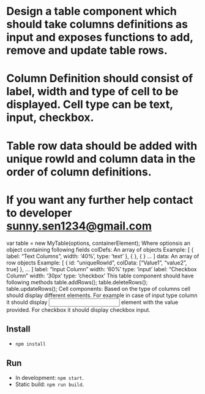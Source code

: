 # Design a table component which should take columns definitions as input and exposes functions to add, remove and update table rows.
# Column Definition should consist of label, width and type of cell to be displayed. Cell type can be text, input, checkbox.
# Table row data should be added with unique rowId and column data in the order of column definitions.
# If you want any further help contact to developer sunny.sen1234@gmail.com

var table = new MyTable(options, containerElement); Where ​options​is an object containing following fields
colDefs​: An array of objects Example: [
                      {
                           label: “Text Columns”,
                           width: ‘40%’,
                           type: ‘text’
}, {
}, {
}
... ]
data​: An array of row objects Example: [
                      {
                           id: “uniqueRowId”,
                           colData: [“Value1”, “value2”, true]
                      },
... ]
label: “Input Column”
width: ‘60%’
type: ‘input’
label: “Checkbox Column”
width: ‘30px’
type: ‘checkbox’
This table component should have following methods
     table.addRows(<list of rows same as data>);
     table.deleteRows(<list of row ids to be deleted>);
     table.updateRows(<list of rows to be updated>);
Cell components:
     Based on the type of columns cell should display different
elements. For example in case of input type column it should display
<input type=”text”> element with the value provided. For checkbox it
should display checkbox input.

## Install
- `npm install`

## Run
- In development: `npm start`.
- Static build: `npm run build`.


